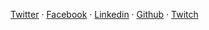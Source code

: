 [Twitter](https://twitter.com/reikronstratos) &middot;
[Facebook](https://www.facebook.com/ReikronsDevlog-102842677773594) &middot;
[Linkedin](https://www.linkedin.com/in/eder-almeida-0ba134b5) &middot;
[Github](https://github.com/reikron) &middot;
[Twitch](https://www.twitch.tv/reikronstratos)
